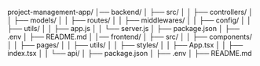 project-management-app/
│── backend/
│   ├── src/
│   │   ├── controllers/
│   │   ├── models/
│   │   ├── routes/
│   │   ├── middlewares/
│   │   ├── config/
│   │   ├── utils/
│   │   ├── app.js
│   │   └── server.js
│   ├── package.json
│   ├── .env
│   ├── README.md
│
│── frontend/
│   ├── src/
│   │   ├── components/
│   │   ├── pages/
│   │   ├── utils/
│   │   ├── styles/
│   │   ├── App.tsx
│   │   ├── index.tsx
│   │   └── api/
│   ├── package.json
│   ├── .env
│   ├── README.md